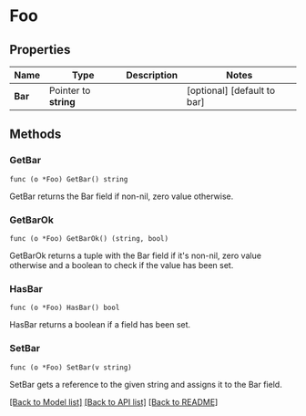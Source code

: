 # Foo

## Properties

Name | Type | Description | Notes
------------ | ------------- | ------------- | -------------
**Bar** | Pointer to **string** |  | [optional] [default to bar]

## Methods

### GetBar

`func (o *Foo) GetBar() string`

GetBar returns the Bar field if non-nil, zero value otherwise.

### GetBarOk

`func (o *Foo) GetBarOk() (string, bool)`

GetBarOk returns a tuple with the Bar field if it's non-nil, zero value otherwise
and a boolean to check if the value has been set.

### HasBar

`func (o *Foo) HasBar() bool`

HasBar returns a boolean if a field has been set.

### SetBar

`func (o *Foo) SetBar(v string)`

SetBar gets a reference to the given string and assigns it to the Bar field.


[[Back to Model list]](../README.md#documentation-for-models) [[Back to API list]](../README.md#documentation-for-api-endpoints) [[Back to README]](../README.md)


